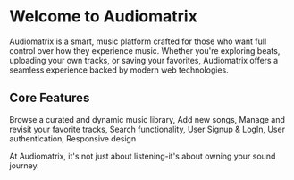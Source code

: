 # Welcome to Audiomatrix

Audiomatrix is a smart, music platform crafted for those who want full control over how they experience music.
Whether you're exploring beats, uploading your own tracks, or saving your favorites,
Audiomatrix offers a seamless experience backed by modern web technologies.

## Core Features

Browse a curated and dynamic music library,
Add new songs,
Manage and revisit your favorite tracks,
Search functionality,
User Signup & LogIn,
User authentication,
Responsive design

At Audiomatrix, it's not just about listening-it's about owning your sound journey.
